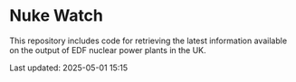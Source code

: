 # Nuke Watch

This repository includes code for retrieving the latest information available on the output of EDF nuclear power plants in the UK.

Last updated: 2025-05-01 15:15